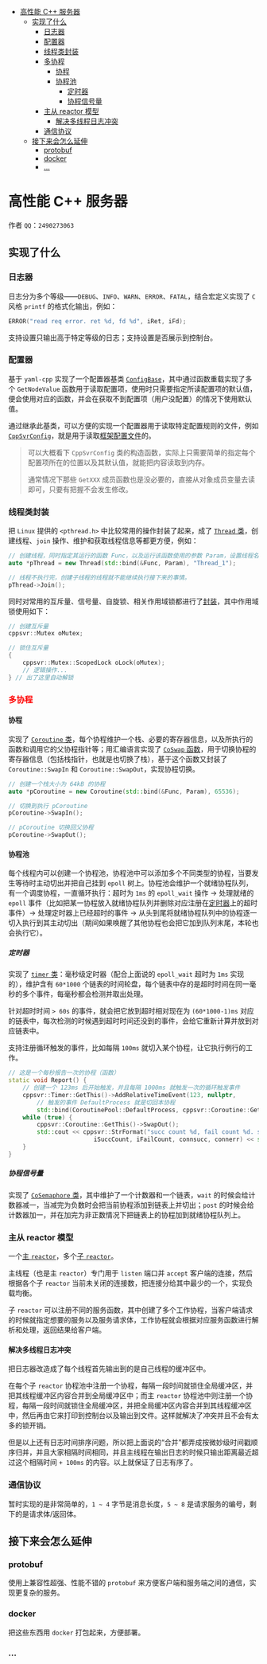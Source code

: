 - [高性能 C++ 服务器](#高性能-c-服务器)
	- [实现了什么](#实现了什么)
		- [日志器](#日志器)
		- [配置器](#配置器)
		- [线程类封装](#线程类封装)
		- [多协程](#多协程)
			- [协程](#协程)
			- [协程池](#协程池)
				- [定时器](#定时器)
				- [协程信号量](#协程信号量)
		- [主从 reactor 模型](#主从-reactor-模型)
			- [解决多线程日志冲突](#解决多线程日志冲突)
		- [通信协议](#通信协议)
	- [接下来会怎么延伸](#接下来会怎么延伸)
		- [protobuf](#protobuf)
		- [docker](#docker)
		- [...](#)

# 高性能 C++ 服务器

作者 `QQ`：`2490273063`

## 实现了什么

### 日志器

日志分为多个等级——`DEBUG`、`INFO`、`WARN`、`ERROR`、`FATAL`，结合宏定义实现了 `C` 风格 `printf` 的格式化输出，例如：

```cpp
ERROR("read req error. ret %d, fd %d", iRet, iFd);
```

支持设置只输出高于特定等级的日志；支持设置是否展示到控制台。

### 配置器

基于 `yaml-cpp` 实现了一个配置器基类 [`ConfigBase`](https://github.com/SoHard2Name/cppsvr/blob/master/cppsvr/include/cppsvr/configbase.h)，其中通过函数重载实现了多个 `GetNodeValue` 函数用于读取配置项，使用时只需要指定所读配置项的默认值，便会使用对应的函数，并会在获取不到配置项（用户没配置）的情况下使用默认值。

通过继承此基类，可以方便的实现一个配置器用于读取特定配置规则的文件，例如 [`CppSvrConfig`](https://github.com/SoHard2Name/cppsvr/blob/master/cppsvr/include/cppsvr/cppsvrconfig.h)，就是用于读取[框架配置文件](https://github.com/SoHard2Name/cppsvr/blob/master/conf/cppsvrconfig.yaml)的。

> 可以大概看下 `CppSvrConfig` 类的构造函数，实际上只需要简单的指定每个配置项所在的位置以及其默认值，就能把内容读取到内存。
> 
> 通常情况下那些 `GetXXX` 成员函数也是没必要的，直接从对象成员变量去读即可，只要有把握不会发生修改。

### 线程类封装

把 `Linux` 提供的 `<pthread.h>` 中比较常用的操作封装了起来，成了 [`Thread` 类](https://github.com/SoHard2Name/cppsvr/blob/master/cppsvr/include/cppsvr/thread.h)，创建线程、`join` 操作、维护和获取线程信息等都更方便，例如：

```cpp
// 创建线程，同时指定其运行的函数 Func，以及运行该函数使用的参数 Param，设置线程名为 Thread_1。
auto *pThread = new Thread(std::bind(&Func, Param), "Thread_1");

// 线程不执行完，创建子线程的线程就不能继续执行接下来的事情。
pThread->Join();
```

同时对常用的互斥量、信号量、自旋锁、相关作用域锁都进行了[封装](https://github.com/SoHard2Name/cppsvr/blob/master/cppsvr/include/cppsvr/mutex.h)，其中作用域锁使用如下：

```cpp
// 创建互斥量
cppsvr::Mutex oMutex;

// 锁住互斥量
{
	cppsvr::Mutex::ScopedLock oLock(oMutex);
	// 逻辑操作...
} // 出了这里自动解锁
```

### <font color='red'>多协程</font>

#### 协程

实现了 [`Coroutine` 类](https://github.com/SoHard2Name/cppsvr/blob/master/cppsvr/include/cppsvr/coroutine.h)，每个协程维护一个栈、必要的寄存器信息，以及所执行的函数和调用它的父协程指针等；用汇编语言实现了 [`CoSwap` 函数](https://github.com/SoHard2Name/cppsvr/blob/master/cppsvr/coswap.S)，用于切换协程的寄存器信息（包括栈指针，也就是也切换了栈），基于这个函数又封装了 `Coroutine::SwapIn` 和 `Coroutine::SwapOut`，实现协程切换。

```cpp
// 创建一个栈大小为 64kB 的协程
auto *pCoroutine = new Coroutine(std::bind(&Func, Param), 65536);

// 切换到执行 pCoroutine
pCoroutine->SwapIn();

// pCoroutine 切换回父协程
pCoroutine->SwapOut();
```

#### 协程池

每个线程内可以创建一个协程池，协程池中可以添加多个不同类型的协程，当要发生等待时主动切出并把自己挂到 `epoll` 树上。协程池会维护一个就绪协程队列，有一个调度协程，一直循环执行：超时为 `1ms` 的 `epoll_wait` 操作 → 处理就绪的 `epoll` 事件（比如把某一协程放入就绪协程队列并删除对应注册在[定时器](#定时器)上的超时事件）→ 处理定时器上已经超时的事件 → 从头到尾将就绪协程队列中的协程逐一切入执行到其主动切出（期间如果唤醒了其他协程也会把它加到队列末尾，本轮也会执行它）。

##### 定时器<a name="定时器"></a>

实现了 [`timer` 类](https://github.com/SoHard2Name/cppsvr/blob/master/cppsvr/include/cppsvr/timer.h)：毫秒级定时器（配合上面说的 `epoll_wait` 超时为 `1ms` 实现的），维护含有 `60*1000` 个链表的时间轮盘，每个链表中存的是超时时间在同一毫秒的多个事件，每毫秒都会检测并取出处理。

针对超时时间 `> 60s` 的事件，就会把它放到超时相对现在为 `(60*1000-1)ms` 对应的链表中，每次检测的时候遇到超时时间还没到的事件，会给它重新计算并放到对应链表中。

支持注册循环触发的事件，比如每隔 `100ms` 就切入某个协程，让它执行例行的工作。

```cpp
// 这是一个每秒报告一次的协程（函数）
static void Report() {
	// 创建一个 123ms 后开始触发，并且每隔 1000ms 就触发一次的循环触发事件
	cppsvr::Timer::GetThis()->AddRelativeTimeEvent(123, nullptr, 
		// 触发的事件 DefaultProcess 就是切回本协程
		std::bind(CoroutinePool::DefaultProcess, cppsvr::Coroutine::GetThis()), 1000);
	while (true) {
		cppsvr::Coroutine::GetThis()->SwapOut();
		std::cout << cppsvr::StrFormat("succ count %d, fail count %d. succ conn %d, fail conn %d",
						iSuccCount, iFailCount, connsucc, connerr) << std::endl;
	}
}
```

##### 协程信号量

实现了 [`CoSemaphore` 类](https://github.com/SoHard2Name/cppsvr/blob/master/cppsvr/include/cppsvr/comutex.h)，其中维护了一个计数器和一个链表，`wait` 的时候会给计数器减一，当减完为负数时会把当前协程添加到链表上并切出；`post` 的时候会给计数器加一，并在加完为非正数情况下把链表上的协程加到就绪协程队列上。

### 主从 reactor 模型

一个[主 `reactor`](https://github.com/SoHard2Name/cppsvr/blob/master/cppsvr/include/cppsvr/mainreactor.h)，多个[子 `reactor`](https://github.com/SoHard2Name/cppsvr/blob/master/cppsvr/include/cppsvr/subreactor.h)。

主线程（也是主 `reactor`）专门用于 `listen` 端口并 `accept` 客户端的连接，然后根据各个子 `reactor` 当前未关闭的连接数，把连接分给其中最少的一个，实现负载均衡。

子 `reactor` 可以注册不同的服务函数，其中创建了多个工作协程，当客户端请求的时候就指定想要的服务以及服务请求体，工作协程就会根据对应服务函数进行解析和处理，返回结果给客户端。

#### 解决多线程日志冲突

把日志器改造成了每个线程首先输出到的是自己线程的缓冲区中。

在每个子 `reactor` 协程池中注册一个协程，每隔一段时间就锁住全局缓冲区，并把其线程缓冲区内容合并到全局缓冲区中；而主 `reactor` 协程池中则注册一个协程，每隔一段时间就锁住全局缓冲区，并把全局缓冲区内容合并到其线程缓冲区中，然后再由它来打印到控制台以及输出到文件。这样就解决了冲突并且不会有太多的锁开销。

但是以上还有日志时间排序问题，所以把上面说的“合并”都弄成按微妙级时间戳顺序归并，并且大家相隔时间相同，并且主线程在输出日志的时候只输出距离最近超过这个相隔时间 `+ 100ms` 的内容。以上就保证了日志有序了。

### 通信协议

暂时实现的是非常简单的，`1 ~ 4` 字节是消息长度，`5 ~ 8` 是请求服务的编号，剩下的是请求体/返回体。

## 接下来会怎么延伸

### protobuf

使用上兼容性超强、性能不错的 `protobuf` 来方便客户端和服务端之间的通信，实现更复杂的服务。

### docker

把这些东西用 `docker` 打包起来，方便部署。

### ...